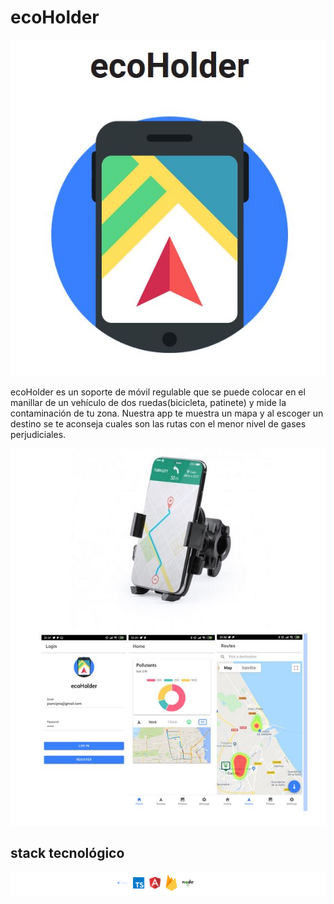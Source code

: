 # ecoHolder

![ecoHolder logo](https://github.com/DianaIT/ecoHolder/blob/master/src/assets/img/README/ecoHolder.JPG)

ecoHolder es un soporte de móvil regulable que se puede colocar en el manillar de un vehículo de dos ruedas(bicicleta, patinete) y mide la contaminación de tu zona. Nuestra app  te muestra un mapa y al escoger un destino se te aconseja cuales son las rutas con el menor nivel de gases perjudiciales. 

![ecoHolder screen caps](https://github.com/DianaIT/ecoHolder/blob/master/src/assets/img/README/ecoHolderApp.JPG)

## stack tecnológico
![stack tecnológico](https://github.com/DianaIT/ecoHolder/blob/master/src/assets/img/README/ecoholderstack.png)